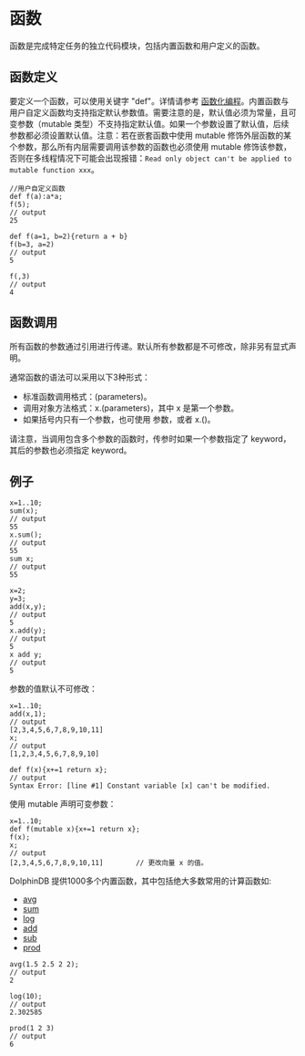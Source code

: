 # 函数

函数是完成特定任务的独立代码模块，包括内置函数和用户定义的函数。

## 函数定义

要定义一个函数，可以使用关键字 "def"。详情请参考 [函数化编程](../func_progr.html)。内置函数与用户自定义函数均支持指定默认参数值。需要注意的是，默认值必须为常量，且可变参数（mutable
类型）不支持指定默认值。如果一个参数设置了默认值，后续参数都必须设置默认值。注意：若在嵌套函数中使用 mutable
修饰外层函数的某个参数，那么所有内层需要调用该参数的函数也必须使用 mutable 修饰该参数，否则在多线程情况下可能会出现报错：`Read only
object can't be applied to mutable function xxx`。

```
//用户自定义函数
def f(a):a*a;
f(5);
// output
25

def f(a=1, b=2){return a + b}
f(b=3, a=2)
// output
5

f(,3)
// output
4
```

## 函数调用

所有函数的参数通过引用进行传递。默认所有参数都是不可修改，除非另有显式声明。

通常函数的语法可以采用以下3种形式：

* 标准函数调用格式：<func>(parameters)。
* 调用对象方法格式：x.<func>(parameters)，其中 x 是第一个参数。
* 如果括号内只有一个参数，也可使用 <func> 参数，或者 x.<func>()。

请注意，当调用包含多个参数的函数时，传参时如果一个参数指定了 keyword，其后的参数也必须指定 keyword。

## 例子

```
x=1..10;
sum(x);
// output
55
x.sum();
// output
55
sum x;
// output
55

x=2;
y=3;
add(x,y);
// output
5
x.add(y);
// output
5
x add y;
// output
5
```

参数的值默认不可修改：

```
x=1..10;
add(x,1);
// output
[2,3,4,5,6,7,8,9,10,11]
x;
// output
[1,2,3,4,5,6,7,8,9,10]

def f(x){x+=1 return x};
// output
Syntax Error: [line #1] Constant variable [x] can't be modified.
```

使用 mutable 声明可变参数：

```
x=1..10;
def f(mutable x){x+=1 return x};
f(x);
x;
// output
[2,3,4,5,6,7,8,9,10,11]        // 更改向量 x 的值。
```

DolphinDB 提供1000多个内置函数，其中包括绝大多数常用的计算函数如:

* [avg](../../funcs/a/avg.html)
* [sum](../../funcs/s/sum.html)
* [log](../../funcs/l/log.html)
* [add](../../funcs/a/add.html)
* [sub](../../funcs/s/sub.html)
* [prod](../../funcs/p/prod.html)

```
avg(1.5 2.5 2 2);
// output
2

log(10);
// output
2.302585

prod(1 2 3)
// output
6
```

